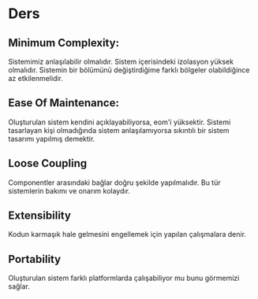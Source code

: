# Ders

## Minimum Complexity: 

Sistemimiz anlaşılabilir olmalıdır. Sistem içerisindeki izolasyon yüksek olmalıdır. Sistemin bir bölümünü değiştirdiğime farklı bölgeler olabildiğince az etkilenmelidir. 

## Ease Of Maintenance:

Oluşturulan sistem kendini açıklayabiliyorsa, eom'i yüksektir. Sistemi tasarlayan kişi olmadığında sistem anlaşılamıyorsa sıkıntılı bir sistem tasarımı yapılmış demektir.

## Loose Coupling

Componentler arasındaki bağlar doğru şekilde yapılmalıdır. Bu tür sistemlerin bakımı ve onarım kolaydır.

## Extensibility

Kodun karmaşık hale gelmesini engellemek için yapılan çalışmalara denir.

## Portability

Oluşturulan sistem farklı platformlarda çalışabiliyor mu bunu görmemizi sağlar.
